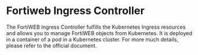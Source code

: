 

# Fortiweb Ingress Controller
The FortiWEB Ingress Controller fulfills the Kubernetes Ingress resources and allows you to manage FortiWEB objects from Kubernetes. It is deployed in a container of a pod in a Kubernetes cluster.
For more much details, please refer to the official document.

